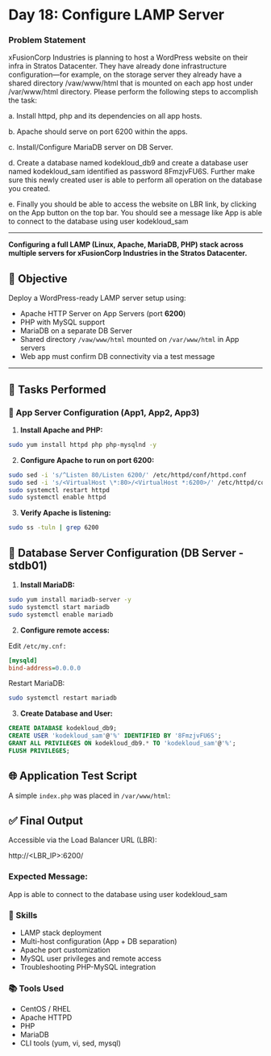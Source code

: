 # Day 18: Configure LAMP Server

### Problem Statement

xFusionCorp Industries is planning to host a WordPress website on their infra in Stratos Datacenter. They have already done infrastructure configuration—for example, on the storage server they already have a shared directory /vaw/www/html that is mounted on each app host under /var/www/html directory. Please perform the following steps to accomplish the task:

a. Install httpd, php and its dependencies on all app hosts.

b. Apache should serve on port 6200 within the apps.

c. Install/Configure MariaDB server on DB Server.

d. Create a database named kodekloud_db9 and create a database user named kodekloud_sam identified as password 8FmzjvFU6S. Further make sure this newly created user is able to perform all operation on the database you created.

e. Finally you should be able to access the website on LBR link, by clicking on the App button on the top bar. You should see a message like App is able to connect to the database using user kodekloud_sam

---

**Configuring a full **LAMP (Linux, Apache, MariaDB, PHP)** stack across multiple servers for xFusionCorp Industries in the Stratos Datacenter.**

## 📌 Objective

Deploy a WordPress-ready LAMP server setup using:

- Apache HTTP Server on App Servers (port **6200**)
- PHP with MySQL support
- MariaDB on a separate DB Server
- Shared directory `/vaw/www/html` mounted on `/var/www/html` in App servers
- Web app must confirm DB connectivity via a test message

---

## 🧩 Tasks Performed

### 🔹 App Server Configuration (App1, App2, App3)

1. **Install Apache and PHP:**

```bash
sudo yum install httpd php php-mysqlnd -y
```
2. **Configure Apache to run on port 6200:**
```bash
sudo sed -i 's/^Listen 80/Listen 6200/' /etc/httpd/conf/httpd.conf
sudo sed -i 's/<VirtualHost \*:80>/<VirtualHost *:6200>/' /etc/httpd/conf/httpd.conf
sudo systemctl restart httpd
sudo systemctl enable httpd
```

3. **Verify Apache is listening:**
```bash
sudo ss -tuln | grep 6200
```
## 🔹 Database Server Configuration (DB Server - stdb01)

1. **Install MariaDB:**
```bash
sudo yum install mariadb-server -y
sudo systemctl start mariadb
sudo systemctl enable mariadb
```

2. **Configure remote access:**

Edit `/etc/my.cnf:`

```ini
[mysqld]
bind-address=0.0.0.0
```

Restart MariaDB:
```bash
sudo systemctl restart mariadb
```

3. **Create Database and User:**
```sql
CREATE DATABASE kodekloud_db9;
CREATE USER 'kodekloud_sam'@'%' IDENTIFIED BY '8FmzjvFU6S';
GRANT ALL PRIVILEGES ON kodekloud_db9.* TO 'kodekloud_sam'@'%';
FLUSH PRIVILEGES;
```
## 🌐 Application Test Script

A simple `index.php` was placed in `/var/www/html`:

<?php
$dbname = 'kodekloud_db9';
$dbuser = 'kodekloud_sam';
$dbpass = '8FmzjvFU6S';
$dbhost = 'stdb01';

$link = mysqli_connect($dbhost, $dbuser, $dbpass) or die("Unable to Connect to '$dbhost'");
echo "App is able to connect to the database using user $dbuser";
?>

## ✅ Final Output

Accessible via the Load Balancer URL (LBR):

http://<LBR_IP>:6200/


### Expected Message:

App is able to connect to the database using user kodekloud_sam

### 🚀 Skills

- LAMP stack deployment
- Multi-host configuration (App + DB separation)
- Apache port customization
- MySQL user privileges and remote access
- Troubleshooting PHP-MySQL integration

### 📚 Tools Used

- CentOS / RHEL
- Apache HTTPD
- PHP
- MariaDB
- CLI tools (yum, vi, sed, mysql)

##

